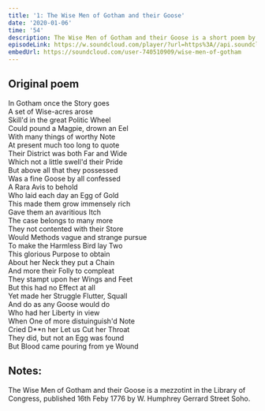 ```yaml
---
title: '1: The Wise Men of Gotham and their Goose'
date: '2020-01-06'
time: '54'
description: The Wise Men of Gotham and their Goose is a short poem by an unknown author describing the United States struggles with Britain.
episodeLink: https://w.soundcloud.com/player/?url=https%3A//api.soundcloud.com/tracks/739145023&color=%237d94c5&auto_play=false&hide_related=false&show_comments=true&show_user=true&show_reposts=false&show_teaser=true&visual=true
embedUrl: https://soundcloud.com/user-740510909/wise-men-of-gotham
---
```


## Original poem

In Gotham once the Story goes  
A set of Wise-acres arose  
Skill'd in the great Politic Wheel  
Could pound a Magpie, drown an Eel  
With many things of worthy Note  
At present much too long to quote  
Their District was both Far and Wide  
Which not a little swell'd their Pride  
But above all that they possessed  
Was a fine Goose by all confessed  
A Rara Avis to behold  
Who laid each day an Egg of Gold  
This made them grow immensely rich  
Gave them an avaritious Itch  
The case belongs to many more  
They not contented with their Store  
Would Methods vague and strange pursue  
To make the Harmless Bird lay Two  
This glorious Purpose to obtain  
About her Neck they put a Chain  
And more their Folly to compleat  
They stampt upon her Wings and Feet  
But this had no Effect at all  
Yet made her Struggle Flutter, Squall  
And do as any Goose would do  
Who had her Liberty in view  
When One of more distuinguish'd Note  
Cried D**n her Let us Cut her Throat  
They did, but not an Egg was found  
But Blood came pouring from ye Wound  

## Notes:
The Wise Men of Gotham and their Goose is a mezzotint in the Library of Congress, published 16th Feby 1776 by W. Humphrey Gerrard Street Soho.
